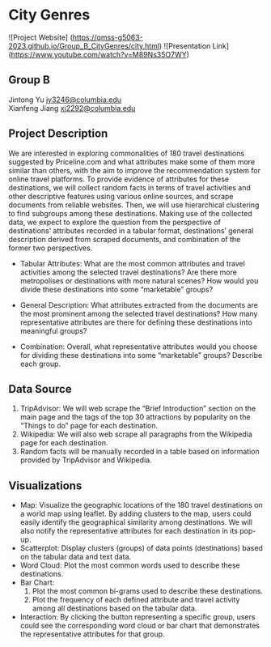 # City Genres  
![Project Website] (https://qmss-g5063-2023.github.io/Group_B_CityGenres/city.html)
![Presentation Link] (https://www.youtube.com/watch?v=M89Ns35O7WY)
## Group B  
Jintong Yu jy3246@columbia.edu  
Xianfeng Jiang xj2292@columbia.edu  
## Project Description  
We are interested in exploring commonalities of 180 travel destinations suggested by Priceline.com and what attributes make some of them more similar than others, with the aim to improve the recommendation system for online travel platforms. To provide evidence of attributes for these destinations, we will collect random facts in terms of travel activities and other descriptive features using various online sources, and scrape documents from reliable websites. Then, we will use hierarchical clustering to find subgroups among these destinations. Making use of the collected data, we expect to explore the question from the perspective of destinations’ attributes recorded in a tabular format, destinations’ general description derived from scraped documents, and combination of the former two perspectives.  

* Tabular Attributes: What are the most common attributes and travel activities among the selected travel destinations? Are there more metropolises or destinations with more natural scenes? How would you divide these destinations into some “marketable” groups?  

* General Description: What attributes extracted from the documents are the most prominent among the selected travel destinations? How many representative attributes are there for defining these destinations into meaningful groups?  

* Combination: Overall, what representative attributes would you choose for dividing these destinations into some “marketable” groups? Describe each group.   

## Data Source   
1) TripAdvisor: We will web scrape the “Brief Introduction” section on the main page and the tags of the top 30 attractions by popularity on the “Things to do” page for each destination.  
2) Wikipedia: We will also web scrape all paragraphs from the Wikipedia page for each destination.  
3) Random facts will be manually recorded in a table based on information provided by TripAdvisor and Wikipedia.  

## Visualizations  
* Map: Visualize the geographic locations of the 180 travel destinations on a world map using leaflet. By adding clusters to the map, users could easily identify the geographical similarity among destinations. We will also notify the representative attributes for each destination in its pop-up.   
* Scatterplot: Display clusters (groups) of data points (destinations) based on the tabular data and text data.  
* Word Cloud: Plot the most common words used to describe these destinations.  
* Bar Chart:  
    1) Plot the most common bi-grams used to describe these destinations.  
    2) Plot the frequency of each defined attribute and travel activity among all destinations based on the tabular data.  
* Interaction: By clicking the button representing a specific group, users could see the corresponding word cloud or bar chart that demonstrates the representative attributes for that group.
